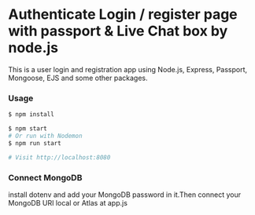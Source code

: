 # Authenticate Login / register page with passport & Live Chat box by node.js

This is a user login and registration app using Node.js, Express, Passport, Mongoose, EJS and some other packages.

### Usage

```sh
$ npm install
```

```sh
$ npm start
# Or run with Nodemon
$ npm run start

# Visit http://localhost:8080
```

### Connect MongoDB

install dotenv and add your MongoDB password in it.Then connect your MongoDB URI local or Atlas at app.js 
